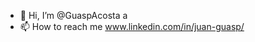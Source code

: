 - 👋 Hi, I’m @GuaspAcosta a 
- 📫 How to reach me www.linkedin.com/in/juan-guasp/

<!---
GuaspAcosta/GuaspAcosta is a ✨ special ✨ repository because its `README.md` (this file) appears on your GitHub profile.
You can click the Preview link to take a look at your changes.
--->
